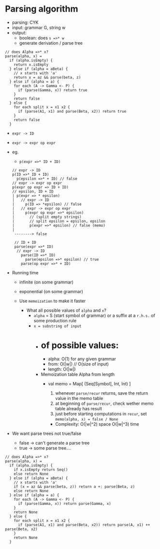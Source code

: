 # Parsing algorithm

* parsing: CYK
* input: grammar G, string w
* output:
  * boolean: does `s =>* w`
  * generate derivation / parse tree

```
// does Alpha =>* x?
parse(alpha, x) =
  if (alpha.isEmpty) {
    return x.isEmpty
  } else if (alpha = aBeta) {
    // x starts with 'a'
    return x = az && parse(beta, z)
  } else if (alpha = a) {
    for each (A -> Gamma <- P) {
      if (parse(Gamma, x)) return true
    }
    return false
  } else {
    for each split x = x1 x2 {
      if (parse(A1, x1) and parse(Beta, x2)) return true
    }
    return false
  }
```

* `expr -> ID`
* `expr -> expr op expr`

* eg.
  * `p(expr =>* ID + ID)`

  ```
  // expr -> ID
  p(ID =>* ID + ID)
    p(epsilon =>* + ID) // false
  // expr -> expr op expr
  p(expr op expr => ID + ID)
  // epsilon, ID + ID
  | p(expr => * epsilon)
  |   // expr -> ID
  |     p(ID => *epsilon) // false
  |   // expr -> expr op expr
  |     p(expr op expr =>* epsilon)
  |       // (split empty strings)
  |       // split epsilon = epsilon, epsilon
  |       p(expr =>* epsilon) // false (memo)
  |
   --------> false

   // ID + ID
   parse(expr =>* ID)
    // expr -> ID
      parse(ID =>* ID)
        parse(epsilon =>* epsilon) // true
      parse(op expr =>* + ID)
  ```

* Running time
  * infinite (on some grammar)
  * exponential (on some grammar)

  * Use `memoization` to make it faster
    * What all possible values of `alpha` and `x`?
      * `alpha` = S (start symbol of grammar) or a suffix at  a `r.h.s.` of some
        production rule
      * `x = substring of input`
        * # of possible values:
          * alpha: O(1) for any given grammar
          * from:   O(|w|) // O(size of input)
          * length: O(|w|)
        * Memoization table
                                Alpha     from  length
          * val memo = Map[ (Seq[Symbol],  Int,   Int) ]

            1. whenever `parse/recur` returns, save the return value in the memo
               table
            2. at beginning of `parse/recur`, check wether memo table already
               has result
            3. just before starting computations in `recur`, set `memo(alpha,
               x) = false / None`

            * Complexity: O(|w|^2) space O(|w|^3) time

* We want parse trees not true/false
  * false -> can't generate a parse tree
  * true -> some parse tree....

```
// does Alpha =>* x?
parse(alpha, x) =
  if (alpha.isEmpty) {
    if x.isEmpty return Seq()
    else return None
  } else if (alpha = aBeta) {
    // x starts with 'a'
    if (x = az && parse(beta, z)) return a +: parse(Beta, z)
    else return None
  } else if (alpha = a) {
    for each (A -> Gamma <- P) {
      if (parse(Gamma, x)) return parse(Gamma, x)
    }
    return None
  } else {
    for each split x = x1 x2 {
      if (parse(A1, x1) and parse(Beta, x2)) return parse(A, x1) ++ parse(Beta, x2)
    }
    return None
  }
```
